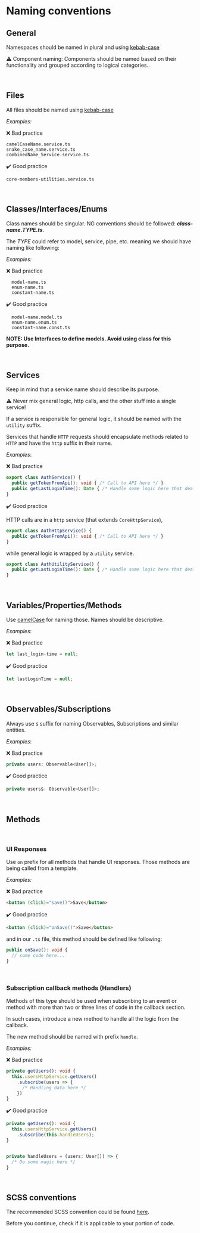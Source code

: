 # Naming conventions

## General

Namespaces should be named in plural and using [kebab-case](https://en.wikipedia.org/wiki/Letter_case#Kebab_case)

⚠️ Component naming: Components should be named based on their functionality and grouped according to logical categories..

<br/>

## Files

All files should be named using [kebab-case](https://en.wikipedia.org/wiki/Letter_case#Kebab_case)

_Examples:_


❌ Bad practice

```
camelCaseName.service.ts
snake_case_name.service.ts
combinedName_Service.service.ts
```

✔️ Good practice

```
core-members-utilities.service.ts
```

<br/>

## Classes/Interfaces/Enums

Class names should be singular. NG conventions should be followed: **_class-name.TYPE.ts_**.

The _TYPE_ could refer to model, service, pipe, etc. meaning we should have naming like following:

_Examples:_

❌ Bad practice
```
  model-name.ts
  enum-name.ts
  constant-name.ts
```


✔️ Good practice
```
  model-name.model.ts
  enum-name.enum.ts
  constant-name.const.ts
```

**NOTE: Use Interfaces to define models. Avoid using class for this purpose.**

<br/>

## Services

Keep in mind that a service name should describe its purpose.

⚠️ Never mix general logic, http calls, and the other stuff into a single service!

If a service is responsible for general logic, it should be named with the `utility` suffix.

Services that handle `HTTP` requests should encapsulate methods related to `HTTP` and have the `http` suffix in their name.

_Examples_:

❌ Bad practice

```ts
export class AuthService() {
  public getTokenFromApi(): void { /* Call to API here */ }
  public getLastLoginTime(): Date { /* Handle some logic here that deals with local data */ }
}
```

✔️ Good practice

HTTP calls are in a `http` service (that extends `CoreHttpService`),

```ts
export class AuthHttpService() {
  public getTokenFromApi(): void { /* Call to API here */ }
}
```

while general logic is wrapped by a `utility` service.

```ts
export class AuthUtilityService() {
  public getLastLoginTime(): Date { /* Handle some logic here that deals with local data */ }
}
```

<br/>

## Variables/Properties/Methods

Use [camelCase](https://en.wikipedia.org/wiki/Letter_case#Camel_case) for naming those. Names should be descriptive.

_Examples_:

❌ Bad practice

```ts
let last_login-time = null;
```

✔️ Good practice

```ts
let lastLoginTime = null;
```

<br/>

## Observables/Subscriptions

Always use `$` suffix for naming Observables, Subscriptions and similar entities.

_Examples_:

❌ Bad practice

```ts
private users: Observable<User[]>;
```

✔️ Good practice

```ts
private users$: Observable<User[]>;
```

<br/>

## Methods

<br/>

### UI Responses

Use `on` prefix for all methods that handle UI responses. Those methods are being called from a template.

_Examples:_

❌ Bad practice

```html
<button (click)="save()">Save</button>
```

✔️ Good practice

```html
<button (click)="onSave()">Save</button>
```

and in our `.ts` file, this method should be defined like following:

```ts
public onSave(): void {
  // some code here...
}
```

<br/>

### Subscription callback methods (Handlers)


Methods of this type should be used when subscribing to an event or method with more than two or three lines of code in the callback section.

In such cases, introduce a new method to handle all the logic from the callback.

The new method should be named with prefix `handle`.

_Examples:_

❌ Bad practice

```ts
private getUsers(): void {
  this.usersHttpService.getUsers()
    .subscribe(users => {
      /* Handling data here */
    })
}
```

✔️ Good practice

```ts
private getUsers(): void {
  this.usersHttpService.getUsers()
    .subscribe(this.handleUsers);
}


private handleUsers = (users: User[]) => {
  /* Do some magic here */
}
```

<br/>

## SCSS conventions

The recommended SCSS convention could be found [here](https://getbem.com/).

Before you continue, check if it is applicable to your portion of code.

